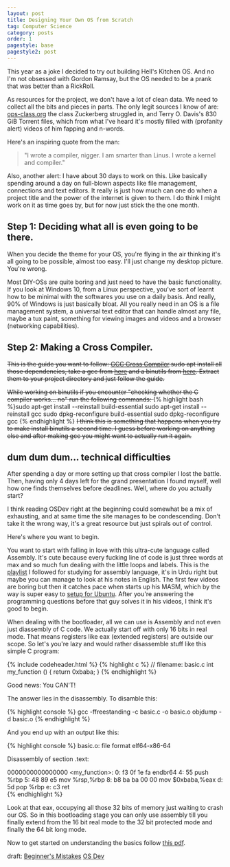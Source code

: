 ```yaml
---
layout: post
title: Designing Your Own OS from Scratch
tag: Computer Science
category: posts
order: 1
pagestyle: base
pagestyle2: post
---
```

This year as a joke I decided to try out building Hell's Kitchen OS. And no I'm not obsessed with Gordon Ramsay, but the OS needed to be a prank that was better than a RickRoll.

As resources for the project, we don't have a lot of clean data. We need to collect all the bits and pieces in parts. The only legit sources I know of are: [ops-class.org](ops-class.org) the class Zuckerberg struggled in, and Terry O. Davis's 830 GiB Torrent files, which from what I've heard it's mostly filled with (profanity alert) videos of him fapping and n-words.

Here's an inspiring quote from the man:
> "I wrote a compiler, nigger. I am smarter than Linus. I wrote a kernel and compiler."

Also, another alert: I have about 30 days to work on this. Like basically spending around a day on full-blown aspects like file management, connections and text editors. It really is just how much can one do when a project title and the power of the internet is given to them. I do think I might work on it as time goes by, but for now just stick the the one month.

## Step 1: Deciding what all is even going to be there.

When you decide the theme for your OS, you're flying in the air thinking it's all going to be possible, almost too easy. I'll just change my desktop picture. You're wrong.

Most DIY-OSs are quite boring and just need to have the basic functionality. If you look at Windows 10, from a Linux perspective, you've sort of learnt how to be minimal with the softwares you use on a daily basis. And really, 90% of Windows is just basically bloat. All you really need in an OS is a file management system, a universal text editor that can handle almost any file, maybe a tux paint, something for viewing images and videos and a browser (networking capabilities).

## Step 2: Making a Cross Compiler.

<del>This is the guide you want to follow: <a href="https://wiki.osdev.org/GCC_Cross-Compiler">GCC Cross Compiler</a>.<span class="inlinecode">sudo apt install</span> all those dependencies, take a gcc from <a href="http://robotlab.itk.ppke.hu/gcc/releases/">here</a> and a binutils from <a href="https://ftp.gnu.org/gnu/binutils/">here</a>. Extract them to your project directory and just follow the guide.</del>

<del>
While working on binutils if you encounter "checking whether the C compiler works… no" run the following commands:
</del>
{% highlight bash %}sudo apt-get install --reinstall build-essential
sudo apt-get install --reinstall gcc
sudo dpkg-reconfigure build-essential
sudo dpkg-reconfigure gcc
{% endhighlight %}
<del>
I think this is something that happens when you try to make install binutils a second time. I guess before working on anything else and after making gcc you might want to actually run it again.
</del>

## dum dum dum... technical difficulties

After spending a day or more setting up that cross compiler I lost the battle. Then, having only 4 days left for the grand presentation I found myself, well how one finds themselves before deadlines. Well, where do you actually start?

I think reading OSDev right at the beginning could somewhat be a mix of exhausting, and at same time the site manages to be condescending. Don't take it the wrong way, it's a great resource but just spirals out of control.

Here's where you want to begin.

You want to start with falling in love with this ultra-cute language called Assembly. It's cute because every fucking line of code is just three words at max and so much fun dealing with the little loops and labels. This is the [playlist](https://www.youtube.com/watch?v=SL--qoiu7yA&list=PLR2FqYUVaFJpHPw1ExSVJZFNlXzJYGAT1&ab_channel=Programology) I followed for studying for assembly language, it's in Urdu right but maybe you can manage to look at his notes in English. The first few videos are boring but then it catches pace when starts up his MASM, which by the way is super easy to [setup for Ubuntu](https://ksaikiranr.wordpress.com/2016/05/01/run-masm-programs-on-ubuntu/). After you're answering the programming questions 
before that guy solves it in his videos, I think it's good to begin.

When dealing with the bootloader, all we can use is Assembly and not even just diassembly of C code. We actually start off with only 16 bits in real mode. That means registers like eax (extended registers) are outside our scope. So let's you're lazy and would rather disassemble stuff like this simple C program:

{% include codeheader.html %}
{% highlight c %}
// filename: basic.c
int my_function () {
	return 0xbaba;
}
{% endhighlight %}

Good news: You CAN'T!

The answer lies in the disassembly. To disamble this:

{% highlight console %}
gcc -ffreestanding -c basic.c -o basic.o
objdump -d basic.o
{% endhighlight %}

And you end up with an output like this:

{% highlight console %}
basic.o:     file format elf64-x86-64


Disassembly of section .text:

0000000000000000 <my_function>:
   0:	f3 0f 1e fa          	endbr64 
   4:	55                   	push   %rbp
   5:	48 89 e5             	mov    %rsp,%rbp
   8:	b8 ba ba 00 00       	mov    $0xbaba,%eax
   d:	5d                   	pop    %rbp
   e:	c3                   	ret    
{% endhighlight %}

Look at that eax, occupying all those 32 bits of memory just waiting to crash our OS. So in this bootloading stage you can only use assembly till you finally extend from the 16 bit real mode to the 32 bit protected mode and finally the 64 bit long mode.

Now to get started on understanding the basics follow [this pdf](https://www.cs.bham.ac.uk/~exr/lectures/opsys/10_11/lectures/os-dev.pdf).



draft:
[Beginner's Mistakes](https://wiki.osdev.org/Beginner_Mistakes)
[OS Dev](https://wiki.osdev.org/Main_Page)